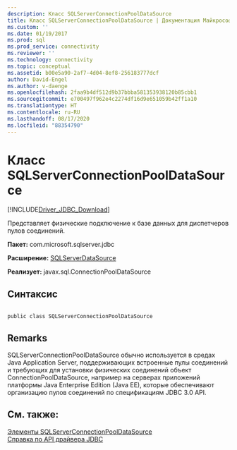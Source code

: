 ```yaml
---
description: Класс SQLServerConnectionPoolDataSource
title: Класс SQLServerConnectionPoolDataSource | Документация Майкрософт
ms.custom: ''
ms.date: 01/19/2017
ms.prod: sql
ms.prod_service: connectivity
ms.reviewer: ''
ms.technology: connectivity
ms.topic: conceptual
ms.assetid: b00e5a90-2af7-4d04-8ef8-256183777dcf
author: David-Engel
ms.author: v-daenge
ms.openlocfilehash: 2faa9b4df512d9b37bbba581353938120b85cbb1
ms.sourcegitcommit: e700497f962e4c2274df16d9e651059b42ff1a10
ms.translationtype: HT
ms.contentlocale: ru-RU
ms.lasthandoff: 08/17/2020
ms.locfileid: "88354790"
---
```

# <a name="sqlserverconnectionpooldatasource-class"></a>Класс SQLServerConnectionPoolDataSource
[!INCLUDE[Driver_JDBC_Download](../../../includes/driver_jdbc_download.md)]

  Представляет физические подключение к базе данных для диспетчеров пулов соединений.  
  
 **Пакет:** com.microsoft.sqlserver.jdbc  
  
 **Расширение:** [SQLServerDataSource](../../../connect/jdbc/reference/sqlserverdatasource-class.md)  
  
 **Реализует:** javax.sql.ConnectionPoolDataSource  
  
## <a name="syntax"></a>Синтаксис  
  
```  
  
public class SQLServerConnectionPoolDataSource  
```  
  
## <a name="remarks"></a>Remarks  
 SQLServerConnectionPoolDataSource обычно используется в средах Java Application Server, поддерживающих встроенные пулы соединений и требующих для установки физических соединений объект ConnectionPoolDataSource, например на серверах приложений платформы Java Enterprise Edition (Java EE), которые обеспечивают организацию пулов соединений по спецификациям JDBC 3.0 API.  
  
## <a name="see-also"></a>См. также:  
 [Элементы SQLServerConnectionPoolDataSource](../../../connect/jdbc/reference/sqlserverconnectionpooldatasource-members.md)   
 [Справка по API драйвера JDBC](../../../connect/jdbc/reference/jdbc-driver-api-reference.md)  
  
  
